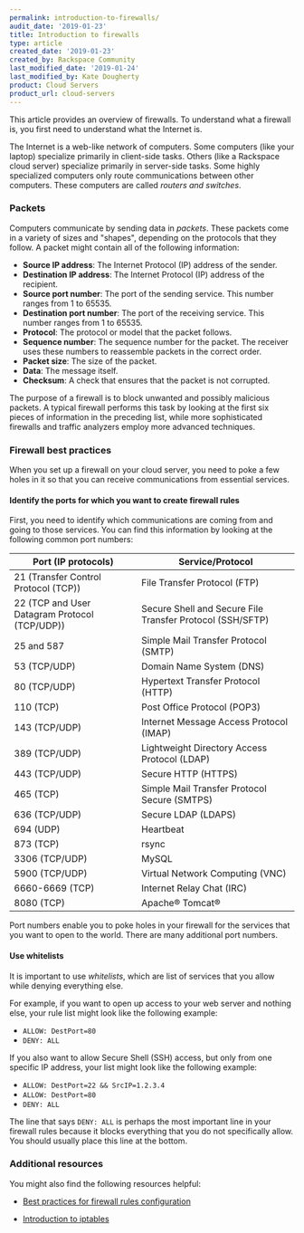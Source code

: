```yaml
---
permalink: introduction-to-firewalls/
audit_date: '2019-01-23'
title: Introduction to firewalls
type: article
created_date: '2019-01-23'
created_by: Rackspace Community
last_modified_date: '2019-01-24'
last_modified_by: Kate Dougherty
product: Cloud Servers
product_url: cloud-servers
---
```


This article provides an overview of firewalls. To understand what a firewall
is, you first need to understand what the Internet is.

The Internet is a web-like network of computers. Some computers (like your
laptop) specialize primarily in client-side tasks. Others (like a Rackspace
cloud server) specialize primarily in server-side tasks. Some highly
specialized computers only route communications between other computers.
These computers are called _routers and switches_.

### Packets

Computers communicate by sending data in _packets_. These packets come in a
variety of sizes and "shapes", depending on the protocols that they follow.
A packet might contain all of the following information:

* **Source IP address**: The Internet Protocol (IP) address of the sender.
* **Destination IP address**: The Internet Protocol (IP) address of the
  recipient.
* **Source port number**: The port of the sending service. This number
  ranges from 1 to 65535.
* **Destination port number**: The port of the receiving service.
  This number ranges from 1 to 65535.
* **Protocol**: The protocol or model that the packet follows.
* **Sequence number**: The sequence number for the packet. The receiver uses
  these numbers to reassemble packets in the correct order.
* **Packet size**: The size of the packet.
* **Data**: The message itself.
* **Checksum**: A check that ensures that the packet is not corrupted.

The purpose of a firewall is to block unwanted and possibly malicious packets.
A typical firewall performs this task by looking at the first six pieces of
information in the preceding list, while more sophisticated firewalls and
traffic analyzers employ more advanced techniques.

### Firewall best practices

When you set up a firewall on your cloud server, you need to poke a few holes
in it so that you can receive communications from essential services.

#### Identify the ports for which you want to create firewall rules

First, you need to identify which communications are coming from and
going to those services. You can find this information by looking at the
following common port numbers:

| **Port (IP protocols)** | **Service/Protocol** |
|-----------------------------------------------|-----------------------------------------------------------|
| 21 (Transfer Control Protocol (TCP)) | File Transfer Protocol (FTP) |
| 22 (TCP and User Datagram Protocol (TCP/UDP)) | Secure Shell and Secure File Transfer Protocol (SSH/SFTP) |
| 25 and 587 | Simple Mail Transfer Protocol (SMTP) |
| 53 (TCP/UDP) | Domain Name System (DNS) |
| 80 (TCP/UDP) | Hypertext Transfer Protocol (HTTP) |
| 110 (TCP) | Post Office Protocol (POP3) |
| 143 (TCP/UDP) | Internet Message Access Protocol (IMAP) |
| 389 (TCP/UDP) | Lightweight Directory Access Protocol (LDAP) |
| 443 (TCP/UDP) | Secure HTTP (HTTPS) |
| 465 (TCP) | Simple Mail Transfer Protocol Secure (SMTPS) |
| 636 (TCP/UDP) |  Secure LDAP (LDAPS) |
| 694 (UDP) | Heartbeat |
| 873 (TCP) | rsync |
| 3306 (TCP/UDP) | MySQL |
| 5900 (TCP/UDP) | Virtual Network Computing (VNC) |
| 6660-6669 (TCP) | Internet Relay Chat (IRC) |
| 8080 (TCP) | Apache&reg; Tomcat&reg; |


Port numbers enable you to poke holes in your firewall for the services that
you want to open to the world. There are many additional port numbers.

#### Use whitelists

It is important to use _whitelists_, which are list of services that you allow
while denying everything else.

For example, if you want to open up access to your web server and nothing
else, your rule list might look like the following example:

* `ALLOW: DestPort=80`
* `DENY: ALL`

If you also want to allow Secure Shell (SSH) access, but only from one
specific IP address, your list might look like the following example:

* `ALLOW: DestPort=22 && SrcIP=1.2.3.4`
* `ALLOW: DestPort=80`
* `DENY: ALL`

The line that says `DENY: ALL` is perhaps the most important line in your
firewall rules because it blocks everything that you do not specifically
allow. You should usually place this line at the bottom.

### Additional resources

You might also find the following resources helpful:

- [Best practices for firewall rules configuration](https://support.rackspace.com/how-to/best-practices-for-firewall-rules-configuration/)

- [Introduction to iptables](/how-to/introduction-to-iptables/)
